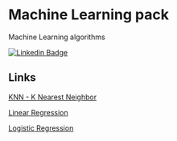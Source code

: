 # Machine Learning pack
Machine Learning algorithms


[![Linkedin Badge](https://img.shields.io/badge/-Jose_Hildebrando-blue?style=flat-square&logo=Linkedin&logoColor=white&link=https://www.linkedin.com/in/laislla-pinheiro-brandão-19762229/)](https://www.linkedin.com/in/jos%C3%A9-hildebrando-95746139/)

## Links

[KNN - K Nearest Neighbor](https://inferir.com.br/artigos/algoritimo-knn-para-classificacao/)

[Linear Regression](https://ml-cheatsheet.readthedocs.io/en/latest/linear_regression.html)

[Logistic Regression](https://towardsdatascience.com/logistic-regression-detailed-overview-46c4da4303bc)

